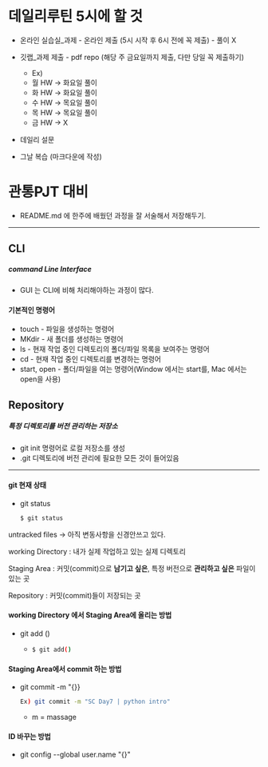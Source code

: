 # 데일리루틴 5시에 할 것 

- 온라인 실습실_과제 - 온라인 제출 (5시 시작 후 6시 전에 꼭 제출) - 풀이 X
- 깃랩_과제 제출 - pdf repo (해당 주 금요일까지 제출, 다만 당일 꼭 제출하기) 
  - Ex) 
  - 월 HW -> 화요일 풀이
  - 화 HW -> 화요일 풀이
  - 수 HW -> 목요일 풀이
  - 목 HW -> 목요일 풀이
  - 금 HW -> X 

- 데일리 설문
- 그날 복습 (마크다운에 작성)



# 관통PJT 대비

- README.md 에 한주에 배웠던 과정을 잘 서술해서 저장해두기.

---



## CLI

##### command Line Interface

- GUI 는 CLI에 비해 처리해야하는 과정이 많다.



#### 기본적인 명령어

- touch - 파일을 생성하는 명령어
- MKdir - 새 폴더를 생성하는 명령어
- ls - 현재 작업 중인 디렉토리의 폴더/파일 목록을 보여주는 명령어
- cd - 현재 작업 중인 디렉토리를 변경하는 명령어
- start, open - 폴더/파일을 여는 명령어(Window 에서는 start를, Mac 에서는 open을 사용)





## Repository

##### 특정 디렉토리를 버전 관리하는 저장소

- git init 명령어로 로컬 저장소를 생성
- .git 디렉토리에 버전 관리에 필요한 모든 것이 들어있음



---

#### git 현재 상태

- git status

  ```bash
  $ git status
  ```



untracked files -> 아직 변동사항을 신경안쓰고 있다.



working Directory : 내가 실제 작업하고 있는 실제 디렉토리

Staging Area : 커밋(commit)으로 **남기고 싶은**, 특정 버전으로 **관리하고 싶은** 파일이 있는 곳

Repository : 커밋(commit)들이 저장되는 곳



#### working Directory 에서 Staging Area에 올리는 방법

- git add ()

  - ```bash
    $ git add()
    ```

#### Staging Area에서 commit 하는 방법

- git commit -m "{}}

  ```bash
  Ex) git commit -m "SC Day7 | python intro"
  ```

  - m = massage

#### ID 바꾸는 방법

- git config --global user.name "{}"
